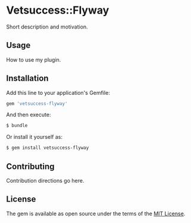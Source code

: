 # Vetsuccess::Flyway
Short description and motivation.

## Usage
How to use my plugin.

## Installation
Add this line to your application's Gemfile:

```ruby
gem 'vetsuccess-flyway'
```

And then execute:
```bash
$ bundle
```

Or install it yourself as:
```bash
$ gem install vetsuccess-flyway
```

## Contributing
Contribution directions go here.

## License
The gem is available as open source under the terms of the [MIT License](https://opensource.org/licenses/MIT).
